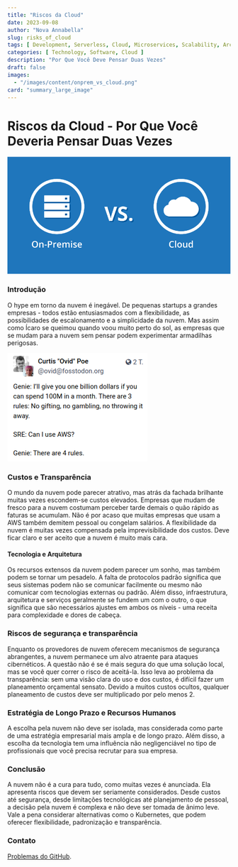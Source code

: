 ```yaml
---
title: "Riscos da Cloud"
date: 2023-09-08
author: "Nova Annabella"
slug: risks_of_cloud
tags: [ Development, Serverless, Cloud, Microservices, Scalability, Architecture, Infrastructure ]
categories: [ Technology, Software, Cloud ]
description: "Por Que Você Deve Pensar Duas Vezes"
draft: false
images:
  - "/images/content/onprem_vs_cloud.png"
card: "summary_large_image"
---
```



# Riscos da Cloud - Por Que Você Deveria Pensar Duas Vezes

![aws_costs_twitter_1](/images/content/onprem_vs_cloud.png)


### Introdução

O hype em torno da nuvem é inegável. De pequenas startups a grandes empresas - todos estão entusiasmados com a flexibilidade, as possibilidades de escalonamento e a simplicidade da nuvem. Mas assim como Ícaro se queimou quando voou muito perto do sol, as empresas que se mudam para a nuvem sem pensar podem experimentar armadilhas perigosas.

![aws_costs_twitter_1](/images/content/aws_costs_twitter_1.png)

### Custos e Transparência

O mundo da nuvem pode parecer atrativo, mas atrás da fachada brilhante muitas vezes escondem-se custos elevados. Empresas que mudam de fresco para a nuvem costumam perceber tarde demais o quão rápido as faturas se acumulam. Não é por acaso que muitas empresas que usam a AWS também demitem pessoal ou congelam salários. A flexibilidade da nuvem é muitas vezes compensada pela imprevisibilidade dos custos. Deve ficar claro e ser aceito que a nuvem é muito mais cara.

#### Tecnologia e Arquitetura

Os recursos extensos da nuvem podem parecer um sonho, mas também podem se tornar um pesadelo. A falta de protocolos padrão significa que seus sistemas podem não se comunicar facilmente ou mesmo não comunicar com tecnologias externas ou padrão. Além disso, infraestrutura, arquitetura e serviços geralmente se fundem um com o outro, o que significa que são necessários ajustes em ambos os níveis - uma receita para complexidade e dores de cabeça.

### Riscos de segurança e transparência

Enquanto os provedores de nuvem oferecem mecanismos de segurança abrangentes, a nuvem permanece um alvo atraente para
ataques cibernéticos. A questão não é se é mais segura do que uma solução local, mas se você quer correr o risco
de aceitá-la. Isso leva ao problema da transparência: sem uma visão clara do uso e dos custos, é difícil fazer um planeamento
orçamental sensato. Devido a muitos custos ocultos, qualquer planeamento de custos deve ser multiplicado por pelo menos 2.

### Estratégia de Longo Prazo e Recursos Humanos

A escolha pela nuvem não deve ser isolada, mas considerada como parte de uma estratégia empresarial mais ampla e de
longo prazo. Além disso, a escolha da tecnologia tem uma influência não negligenciável no tipo de profissionais que você
precisa recrutar para sua empresa.

### Conclusão

A nuvem não é a cura para tudo, como muitas vezes é anunciada. Ela apresenta riscos que devem ser seriamente
considerados. Desde custos até segurança, desde limitações tecnológicas até planejamento de pessoal, a decisão pela
nuvem é complexa e não deve ser tomada de ânimo leve. Vale a pena considerar alternativas como o Kubernetes, que podem
oferecer flexibilidade, padronização e transparência.

### Contato

[Problemas do GitHub](https://github.com/NovaAnnabella/the_unspoken/issues/new/choose).

